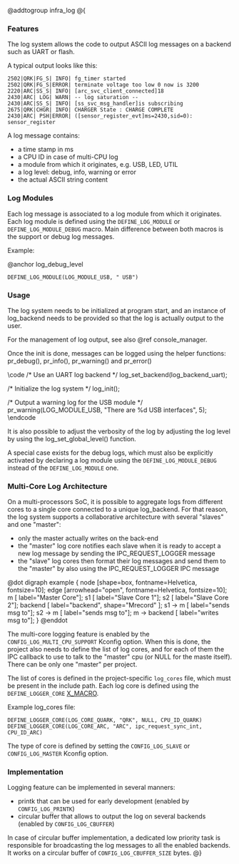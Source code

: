 @addtogroup infra_log
@{

### Features

The log system allows the code to output ASCII log messages on a backend such as
UART or flash.

A typical output looks like this:

    2502|QRK|FG_S| INFO| fg_timer started
    2502|QRK|FG_S|ERROR| terminate voltage too low 0 now is 3200
    2220|ARC|SS_S| INFO| [arc_svc_client_connected]18
    2430|ARC| LOG| WARN| -- log saturation --
    2430|ARC|SS_S| INFO| [ss_svc_msg_handler]is subscribing
    2675|QRK|CHGR| INFO| CHARGER State : CHARGE COMPLETE
    2430|ARC| PSH|ERROR| ([sensor_register_evt]ms=2430,sid=0): sensor_register

A log message contains:
 - a time stamp in ms
 - a CPU ID in case of multi-CPU log
 - a module from which it originates, e.g. USB, LED, UTIL
 - a log level: debug, info, warning or error
 - the actual ASCII string content


### Log Modules

Each log message is associated to a log module from which it originates. Each
log module is defined using the `DEFINE_LOG_MODULE` or `DEFINE_LOG_MODULE_DEBUG` macro.
Main difference between both macros is the support or debug log messages.

Example:

@anchor log_debug_level
~~~~~~~~~~~~~~~~~~~~~
DEFINE_LOG_MODULE(LOG_MODULE_USB, " USB")
~~~~~~~~~~~~~~~~~~~~~

### Usage

The log system needs to be initialized at program start, and an instance of
log_backend needs to be provided so that the log is actually output to the user.

For the management of log output, see also @ref console_manager.

Once the init is done, messages can be logged using the helper functions:
pr_debug(), pr_info(), pr_warning() and pr_error()

\code
/* Use an UART log backend */
log_set_backend(log_backend_uart);

/* Initialize the log system */
log_init();

/* Output a warning log for the USB module */
pr_warning(LOG_MODULE_USB, "There are %d USB interfaces", 5);
\endcode

It is also possible to adjust the verbosity of the log by adjusting the log
level by using the log_set_global_level() function.

A special case exists for the debug logs, which must also be explicitly
activated by declaring a log module using the `DEFINE_LOG_MODULE_DEBUG` instead
of the `DEFINE_LOG_MODULE` one.


### Multi-Core Log Architecture

On a multi-processors SoC, it is possible to aggregate logs from different cores
to a single core connected to a unique log_backend. For that reason, the log
system supports a collaborative architecture with several "slaves" and one
"master":
 - only the master actually writes on the back-end
 - the "master" log core notifies each slave when it is ready to accept a new
   log message by sending the IPC_REQUEST_LOGGER message
 - the "slave" log cores then format their log messages and send them to the
   "master" by also using the IPC_REQUEST_LOGGER IPC message

@dot
digraph example {
    node [shape=box, fontname=Helvetica, fontsize=10];
    edge [arrowhead="open", fontname=Helvetica, fontsize=10];
    m [ label="Master Core"];
    s1 [ label="Slave Core 1"];
    s2 [ label="Slave Core 2"];
    backend [ label="backend", shape="Mrecord" ];
    s1 -> m [ label="sends msg to"];
    s2 -> m [ label="sends msg to"];
    m -> backend [ label="writes msg to"];
}
@enddot

The multi-core logging feature is enabled by the `CONFIG_LOG_MULTI_CPU_SUPPORT`
Kconfig option. When this is done, the project also needs to define the list of
log cores, and for each of them the IPC callback to use to talk to the "master"
cpu (or NULL for the maste itself).
There can be only one "master" per project.

The list of cores is defined in the project-specific `log_cores` file, which must
be present in the include path. Each log core is defined using the
`DEFINE_LOGGER_CORE` [X_MACRO](https://en.wikipedia.org/wiki/X_Macro).

Example log_cores file:

    DEFINE_LOGGER_CORE(LOG_CORE_QUARK, "QRK", NULL, CPU_ID_QUARK)
    DEFINE_LOGGER_CORE(LOG_CORE_ARC, "ARC", ipc_request_sync_int, CPU_ID_ARC)

The type of core is defined by setting the `CONFIG_LOG_SLAVE` or `CONFIG_LOG_MASTER`
Kconfig option.

### Implementation

Logging feature can be implemented in several manners:
- printk that can be used for early development (enabled by `CONFIG_LOG_PRINTK`)
- circular buffer that allows to output the log on several backends (enabled by `CONFIG_LOG_CBUFFER`)

In case of circular buffer implementation, a dedicated low priority task
is responsible for broadcasting the log messages to all the enabled backends.
It works on a circular buffer of `CONFIG_LOG_CBUFFER_SIZE` bytes.
@}
